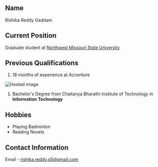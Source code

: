 ## Name

Rishika Reddy Gaddam

## Current Position

Graduate student at [Northwest Missouri State University](https://www.nwmissouri.edu/ "NWMSU")

## Previous Qualifications

1. 18 months of experience at Accenture

![Hosted image](https://www.accenture.com/t20170407T081136Z__w__/us-en/_acnmedia/Accenture/Conversion-Assets/Careers/Images/LandingPage/58/Accenture-Explore-08 "accenture logo")

1. Bachelor's Degree from Chaitanya Bharathi Institute of Technology in **Information Technology**

## Hobbies 

- Playing Badminton
- Reading Novels

## Contact Information

Email - rishika.reddy.g5@gmail.com



